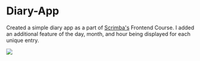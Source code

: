 # Diary-App
Created a simple diary app as a part of [Scrimba's](https://scrimba.com/) Frontend Course. I added an additional feature of the day, month, and hour being displayed for each unique entry.

<img src="https://media.giphy.com/media/hSXprUHgntXdcO3eQ2/giphy.gif"><br>
